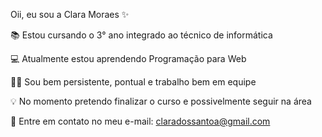Oii, eu sou a Clara Moraes ✨

📚 Estou cursando o 3° ano integrado ao técnico de informática

💻 Atualmente estou aprendendo Programação para Web

👩‍💼 Sou bem persistente, pontual e trabalho bem em equipe

💡  No momento pretendo finalizar o curso e possivelmente seguir na área

📧 Entre em contato no meu e-mail: claradossantoa@gmail.com
